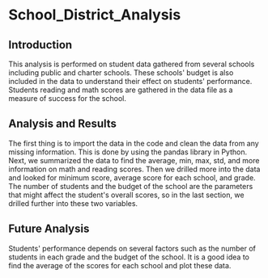 # School_District_Analysis
## Introduction

This analysis is performed on student data gathered from several schools including public and charter schools. These schools' budget is also included in the data to understand their effect on students' performance. Students reading and math scores are gathered in the data file as a measure of success for the school.

## Analysis and Results

The first thing is to import the data in the code and clean the data from any missing information. This is done by using the pandas library in Python. Next, we summarized the data to find the average, min, max, std, and more information on math and reading scores. Then we drilled more into the data and looked for minimum score, average score for each school, and grade. The number of students and the budget of the school are the parameters that might affect the student's overall scores, so in the last section, we drilled further into these two variables.

## Future Analysis
Students' performance depends on several factors such as the number of students in each grade and the budget of the school. It is a good idea to find the average of the scores for each school and plot these data.
